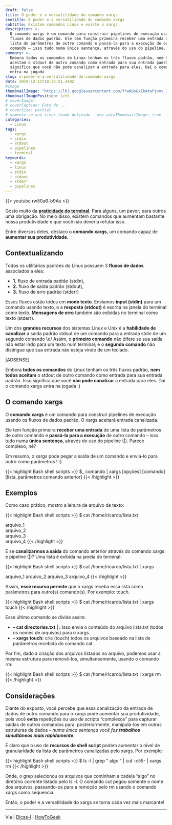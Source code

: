 ```yaml
---
draft: false
title: O poder e a versatilidade do comando xargs
seotitle: O poder e a versatilidade do comando xargs
subtitle: Existem comandos Linux e existe o xargs
description: >-
  O comando xargs é um comando para construir pipelines de execução usando os
  fluxos de dados padrão. Ele tem função primeira receber uma entrada de uma
  lista de parâmetros de outro comando e passá-la para a execução de outro
  comando – isso tudo numa única sentença, através do uso do pipeline.
summary: >-
  Embora todos os comandos do Linux tenham os três fluxos padrão, nem todos
  aceitam o stdout de outro comando como entrada para sua entrada padrão. Isso
  significa que você não pode canalizar a entrada para eles. Daí o comando xargs
  entra na jogada
slug: o-poder-e-a-versatilidade-do-comando-xargs
date: 2019-12-11T18:35:51.240Z
#image
thumbnailImage: "https://lh3.googleusercontent.com/frwN8sGxIkAtwPjvov_2TY5snhf8TFK_1r4FeTFvGw6ip1zFH9Z87qg_5m8CtqjX3VyC9ovWtBOyTwuEWg=w1000-no-tmp.jpg"
thumbnailImagePosition: left
# coverImage:
# coverCaption: Foto de ...
# coverSize: partial
# somente se nao tiver thumb definido - ==> autoThumbnailImage: true
categories:
  - Linux
tags:
  - xargs
  - stdin
  - stdout
  - pipelines
  - terminal
keywords:
  - xargs
  - linux
  - stdin
  - stdout
  - stderr
  - pipelines
---
```

{{< youtube rw50a6-b9As >}}

Gosto muito da **[praticidade do terminal](https://www.linuxdescomplicado.com.br/2017/01/algumas-ferramentas-de-terminal-que-podem-ser-mais-praticas-do-que-os-aplicativos-graficos.html)**. Para alguns, um pavor; para outros uma obrigação. No meio disso, existem comandos que aumentam bastante nossa produtividade e que você não deveria refutar isso.

Entre diversos deles, destaco o **comando xargs**, um comando capaz de **aumentar sua produtividade**.

## Contextualizando

Todos os utilitários padrões do Linux possuem 3 **fluxos de dados** associados a eles:

* **1.** fluxo de entrada padrão (stdin),  
* **2.** fluxo de saída padrão (stdout),  
* **3.** fluxo de erro padrão (stderr)

Esses fluxos estão todos em **modo texto**. Enviamos **input (stdin)** para um comando usando texto, e a **resposta (stdout)** é escrita na janela do terminal como texto. **Mensagens de erro** também são exibidas no terminal como texto (stderr).

Um dos **grandes recursos** dos sistemas Linux e Unix é a **habilidade de canalizar** a saída padrão stdout de um comando para a entrada stdin de um segundo comando \o/ Assim, o **primeiro comando** não difere se sua saída não estar indo para um texto num terminal; e o **segundo comando** não distingue que sua entrada não esteja vindo de um teclado.

[ADSENSE]

Embora **todos os comandos** do Linux tenham os três fluxos padrão, **nem todos aceitam** o stdout de outro comando como entrada para sua entrada padrão. Isso significa que você **não pode canalizar** a entrada para eles. Daí o comando xargs entra na jogada :)

## O comando xargs

O **comando xargs** é um comando para construir pipelines de execução usando os fluxos de dados padrão. O xargs aceitará entrada canalizada.

Ele tem função primeira **receber uma entrada** de uma lista de parâmetros de outro comando e **passá-la para a execução** de outro comando – isso tudo numa **única sentença**, através do uso do pipeline (|). Parece complexo, né?

Em resumo, o xargs pode pegar a saída de um comando e enviá-lo para outro como parâmetros ! :)

{{< highlight Bash shell scripts >}}
 $_ comando | xargs [opções] [comando] [lista_parâmetros comando anterior]
{{< /highlight >}}

## Exemplos

Como caso prático, mostro a leitura de arquivo de texto:

{{< highlight Bash shell scripts >}}
$ cat /home/ricardo/lista.txt

arquivo_1  
arquivo_2  
arquivo_3  
arquivo_4
{{< /highlight >}}

E se **canalizarmos a saída** do comando anterior através do comando xargs e pipeline (|)? Uma lista é exibida na janela do terminal:

{{< highlight Bash shell scripts >}}
$ cat /home/ricardo/lista.txt | xargs

arquivo_1 arquivo_2 arquivo_3 arquivo_4
{{< /highlight >}}

Assim, **esse recurso permite** que o xargs receba essa lista como parâmetros para outro(s) comando(s). Por exemplo: touch.

{{< highlight Bash shell scripts >}}
$ cat /home/ricardo/lista.txt | xargs touch
{{< /highlight >}}

Esse último comando se divide assim:

* **– cat directories.txt | :** Isso envia o conteúdo do arquivo lista.txt (todos os nomes de arquivos) para o xargs.  
* **– xargs touch:** cria (touch) todos os arquivos baseado na lista de parâmetros recebida do comando cat.

Por fim, dado a criação dos arquivos listados no arquivo, podemos usar a mesma estrutura para removê-los, simultaneamente, usando o comando rm:

{{< highlight Bash shell scripts >}}
$ cat /home/ricardo/lista.txt | xargs rm
{{< /highlight >}}

## Considerações

Diante do exposto, você percebe que essa canalização da entrada de dados de outro comando para o xargs pode aumentar sua produtividade, pois você **evita** repetições ou uso de scripts “complexos” para capturar saídas de outros comandos para, posteriormente, manipulá-los em outras estruturas de dados – _numa única sentença você faz **trabalhos simultâneos mais rapidamente**_.

É claro que o uso de **recursos de shell script** podem aumentar o nível de granularidade da lista de parâmetros canalizadas pelo xargs. Por exemplo:

{{< highlight Bash shell scripts >}}
$ ls -l | grep ” algo ” | cut -c55- | xargs rm
{{< /highlight >}}

Onde, o grep selecionou os arquivos que continham a cadeia “algo” no diretório corrente listado pelo ls -l. O comando cut pegou somente o nome dos arquivos, passando-os para a remoção pelo rm usando o comando xargs como sequencia.

Então, o poder e a versatilidade do xargs se torna cada vez mais marcante!

***

Via | [Dicas-l](http://www.dicas-l.com.br/cantinhodoshell/cantinhodoshell_20070226.php#.XUo8nHWYXmi) | [HowToGeek](https://www.howtogeek.com/435164/how-to-use-the-xargs-command-on-linux/)
